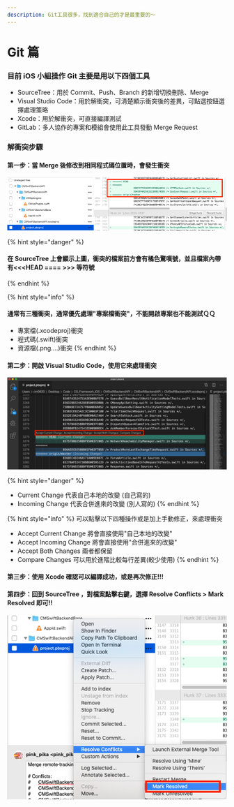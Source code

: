 ```yaml
---
description: Git工具很多，找到適合自己的才是最重要的～
---
```


# Git 篇

### 目前 iOS 小組操作 Git 主要是用以下四個工具

* SourceTree：用於 Commit、Push、Branch 的新增切換刪除、Merge
* Visual Studio Code：用於解衝突，可清楚顯示衝突後的差異，可點選按鈕選擇處理策略
* Xcode：用於解衝突，可直接編譯測試
* GitLab：多人協作的專案和模組會使用此工具發動 Merge Request

### 解衝突步驟

#### 第一步：當 Merge 後修改到相同程式碼位置時，會發生衝突

![](../.gitbook/assets/jie-tu-20201228-xia-wu-5.23.58.png)

{% hint style="danger" %}
#### 在 SourceTree 上會顯示上圖，衝突的檔案前方會有橘色驚嘆號，並且檔案內帶有&lt;&lt;&lt;HEAD ==== &gt;&gt;&gt; 等符號
{% endhint %}

{% hint style="info" %}
#### 通常有三種衝突，通常優先處理"專案檔衝突"，不能開啟專案也不能測試ＱＱ

* 專案檔\(.xcodeproj\)衝突
* 程式碼\(.swift\)衝突
* 資源檔\(.png....\)衝突
{% endhint %}

#### 第二步：開啟 Visual Studio Code，使用它來處理衝突

![](../.gitbook/assets/jie-tu-20201228-xia-wu-5.25.32.png)

{% hint style="danger" %}
* Current Change  代表自己本地的改變 \(自己寫的\)
* Incoming Change 代表合併進來的改變 \(別人寫的\)
{% endhint %}

{% hint style="info" %}
可以點擊以下四種操作或是加上手動修正，來處理衝突

* Accept Current Change 將會直接使用"自己本地的改變"
* Accept Incoming Change 將會直接使用"合併進來的改變"
* Accept Both Changes 兩者都保留
* Compare Changes 可以用於進階比較每行差異\(較少使用\)
{% endhint %}

#### 第三步：使用 Xcode 確認可以編譯成功，或是再次修正!!!

#### 第四步：回到 SourceTree ，對檔案點擊右鍵，選擇 Resolve Conflicts &gt; Mark Resolved 即可!!

![](../.gitbook/assets/jie-tu-20201228-xia-wu-5.27.04.png)

